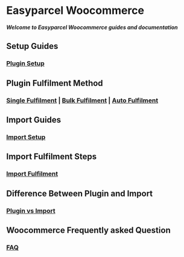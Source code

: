 # Easyparcel Woocommerce 

***Welcome to Easyparcel Woocommerce guides and documentation***

## Setup Guides

### [Plugin Setup](./wc_plugin_setup.md)

## Plugin Fulfilment Method
### [Single Fulfilment](./wc_single_fulfilment.md) | [Bulk Fulfilment](./wc_bulk_fulfilment.md) | [Auto Fulfilment](./wc_auto_fulfilment.md)

## Import Guides
### [Import Setup](./wc_import_integration_setup.md)

## Import Fulfilment Steps
### [Import Fulfilment](./wc_import_fulfilment.md)

## Difference Between Plugin and Import 
### [Plugin vs Import](./import_vs_plugin.md)

## Woocommerce Frequently asked Question
### [FAQ](./WC_FAQ.md)


